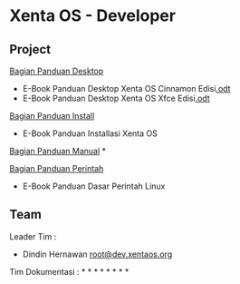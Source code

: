# Xenta OS - Developer
## Project
[Bagian Panduan Desktop](desktop)
 * E-Book Panduan Desktop Xenta OS Cinnamon Edisi[.odt](../blob/master/e-book/desktop/E-Book%20Panduan%20Desktop%20Xenta%20OS%20Cinnamon%20Edisi.odt)
 * E-Book Panduan Desktop Xenta OS Xfce Edisi[.odt](../blob/master/e-book/desktop/E-Book%20Panduan%20Desktop%20Xenta%20OS%20Xfce%20Edisi.odt)

[Bagian Panduan Install](install)
 * E-Book Panduan Installasi Xenta OS  

[Bagian Panduan Manual](manual)
 * 

[Bagian Panduan Perintah](perintah)
 * E-Book Panduan Dasar Perintah Linux  

## Team
Leader Tim         : 
 * Dindin Hernawan <root@dev.xentaos.org>

Tim Dokumentasi    :
 * 
 * 
 * 
 * 
 * 
 * 
 * 
 * 
